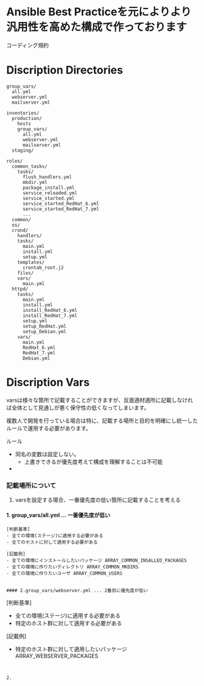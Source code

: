 # Ansible Best Practiceを元によりより汎用性を高めた構成で作っております
コーディング規約


# Discription Directories
```
group_vars/
  all.yml
  webserver.yml
  mailserver.yml

inventories/
  production/
    hosts
    group_vars/
      all.yml
      webserver.yml
      mailserver.yml
  staging/

roles/
  common_tasks/
    tasks/
      flush_handlers.yml
      mkdir.yml
      package_install.yml
      service_reloaded.yml
      service_started.yml
      service_started_RedHat_6.yml
      service_started_RedHat_7.yml
      ...
  common/
  os/
  crond/
    handlers/
    tasks/
      main.yml
      install.yml
      setup.yml
    templates/
      crontab_root.j2
    files/
    vars/
      main.yml
  httpd/
    tasks/
      main.yml
      install.yml
      install_RedHat_6.yml
      install_RedHat_7.yml
      setup.yml
      setup_RedHat.yml
      setup_Debian.yml
    vars/
      main.yml
      RedHat_6.yml
      RedHat_7.yml
      Debian.yml
```

# Discription Vars

varsは様々な箇所で記載することができますが、反面適材適所に記載しなければ全体として見通しが悪く保守性の低くなってしまいます。

複数人で開発を行っている場合は特に、記載する場所と目的を明確にし統一したルールで運用する必要があります。

ルール
- 同名の変数は設定しない。
  - 上書きできるが優先度考えて構成を理解することは不可能
-
### 記載場所について
1. varsを設定する場合、一番優先度の低い箇所に記載することを考える
#### 1. group_vars/all.yml ... 一番優先度が低い
```
[判断基準]
- 全ての環境(ステージ)に適用する必要がある
- 全てのホストに対して適用する必要がある

[記載例]
- 全ての環境にインストールしたいパッケージ ARRAY_COMMON_INSALLED_PACKAGES
- 全ての環境に作りたいディレクトリ ARRAY_COMMON_MKDIRS
- 全ての環境に作りたいユーザ ARRAY_COMMON_USERS
```

```

#### 2.group_vars/webserver.yml ... 2番目に優先度が低い
```
[判断基準]
- 全ての環境(ステージ)に適用する必要がある
- 特定のホスト群に対して適用する必要がある

[記載例]
- 特定のホスト群に対して適用したいパッケージ ARRAY_WEBSERVER_PACKAGES
```


2.
